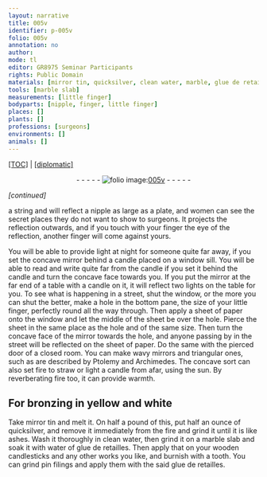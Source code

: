 ```yaml
---
layout: narrative
title: 005v
identifier: p-005v
folio: 005v
annotation: no
author:
mode: tl
editor: GR8975 Seminar Participants
rights: Public Domain
materials: [mirror tin, quicksilver, clean water, marble, glue de retailles, tooth, pin filings]
tools: [marble slab]
measurements: [little finger]
bodyparts: [nipple, finger, little finger]
places: []
plants: []
professions: [surgeons]
environments: []
animals: []
---
```


<p><a href="{{ site.baseurl }}/translation/">[TOC]</a> | <a href="{{ site.baseurl }}/_texts/p-005v_tc.md/">[diplomatic]</a></p><div class="folio" align="center">- - - - - <a href="http://gallica.bnf.fr/ark:/12148/btv1b10500001g/f16.image" target="_blank"><img src="https://cu-mkp.github.io/2017-workshop-edition/assets/photo-icon.png" alt="folio image: " style="display:inline-block; margin-bottom:-3px;"/>005v</a> - - - - - </div>  
 
*[continued]*
  
a string and will reflect a <span class="bp">nipple</span> as large as a plate, and women can see the secret places they do not want to show to <span class="pro">surgeons</span>. It projects the reflection outwards, and if you touch with your <span class="bp">finger</span> the eye of the reflection, another <span class="bp">finger</span> will come against yours.
 
You will be able to provide light at night for someone quite far away, if you set the concave mirror behind a candle placed on a window sill. You will be able to read and write quite far from the candle if you set it behind the candle and turn the concave face towards you. If you put the mirror at the far end of a table with a candle on it, it will reflect two lights on the table for you. To see what is happening in a street, shut the window, or the more you can shut the better, make a hole in the bottom <span class="sup">pane</span>, the size of your <span class="ms"><span class="bp">little finger</span></span>, perfectly round all the way through. Then apply a sheet of paper onto the window and let the middle of the sheet be over the hole. Pierce the sheet in the same place as the hole and of the same size. Then turn the concave face of the mirror towards the hole, and anyone passing by in the street will be reflected on the sheet of paper. Do the same with the pierced door of a closed room. You can make wavy <span class="sup">mirrors</span> and triangular ones, such as are described by Ptolemy and Archimedes. The concave sort can also set fire to straw or light a candle from afar, using the sun. By reverberating fire too, it can provide warmth.
 
 
  

## For bronzing in yellow and white

 
Take <span class="m">mirror tin</span> and melt it. On half a pound of this, put half an ounce of <span class="m">quicksilver</span>, and remove it immediately from the fire and grind it until it is like ashes. Wash it thoroughly in <span class="m">clean water</span>, then grind it on a <span class="tl"><span class="m">marble</span> slab</span> and soak it with water of <span class="m">glue de retailles</span>. Then apply that on your wooden candlesticks and any other works you like, and burnish with a <span class="m">tooth</span>. You can grind <span class="m">pin filings</span> and apply them with the said <span class="m">glue <span class="sup">de retailles</span></span>. 
 
